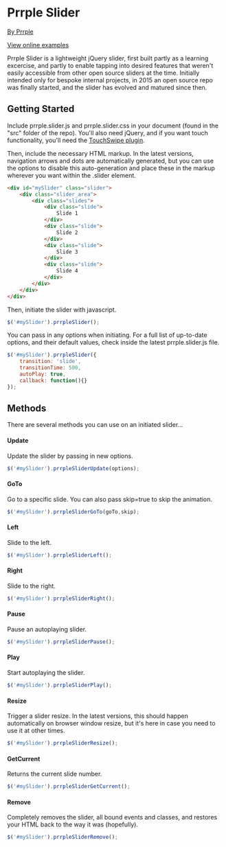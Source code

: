 # Prrple Slider

[By Prrple](http://www.prrple.com)

[View online examples](http://code.prrple.com/slider/)

Prrple Slider is a lightweight jQuery slider, first built partly as a learning excercise, and partly to enable tapping into desired features that weren't easily accessible from other open source sliders at the time. Initially intended only for bespoke internal projects, in 2015 an open source repo was finally started, and the slider has evolved and matured since then.

## Getting Started

Include prrple.slider.js and prrple.slider.css in your document (found in the "src" folder of the repo). You'll also need jQuery, and if you want touch functionality, you'll need the [TouchSwipe plugin](https://github.com/mattbryson/TouchSwipe-Jquery-Plugin).

Then, include the necessary HTML markup. In the latest versions, navigation arrows and dots are automatically generated, but you can use the options to disable this auto-generation and place these in the markup wherever you want within the .slider element.
```html
<div id="mySlider" class="slider">
	<div class="slider_area">
		<div class="slides">
			<div class="slide">
				Slide 1
			</div>
			<div class="slide">
				Slide 2
			</div>
			<div class="slide">
				Slide 3
			</div>
			<div class="slide">
				Slide 4
			</div>
		</div>
	</div>
</div>
```

Then, initiate the slider with javascript.
```js
$('#mySlider').prrpleSlider();
```

You can pass in any options when initiating. For a full list of up-to-date options, and their default values, check inside the latest prrple.slider.js file.
```js
$('#mySlider').prrpleSlider({
	transition: 'slide',
	transitionTime: 500,
	autoPlay: true,
	callback: function(){}
});
```

## Methods

There are several methods you can use on an initiated slider...

#### Update
Update the slider by passing in new options.
```js
$('#mySlider').prrpleSliderUpdate(options);
```

#### GoTo
Go to a specific slide. You can also pass skip=true to skip the animation.
```js
$('#mySlider').prrpleSliderGoTo(goTo,skip);
```

#### Left
Slide to the left.
```js
$('#mySlider').prrpleSliderLeft();
```

#### Right
Slide to the right.
```js
$('#mySlider').prrpleSliderRight();
```

#### Pause
Pause an autoplaying slider.
```js
$('#mySlider').prrpleSliderPause();
```

#### Play
Start autoplaying the slider.
```js
$('#mySlider').prrpleSliderPlay();
```

#### Resize
Trigger a slider resize. In the latest versions, this should happen automatically on browser window resize, but it's here in case you need to use it at other times.
```js
$('#mySlider').prrpleSliderResize();
```

#### GetCurrent
Returns the current slide number.
```js
$('#mySlider').prrpleSliderGetCurrent();
```

#### Remove
Completely removes the slider, all bound events and classes, and restores your HTML back to the way it was (hopefully).
```js
$('#mySlider').prrpleSliderRemove();
```

